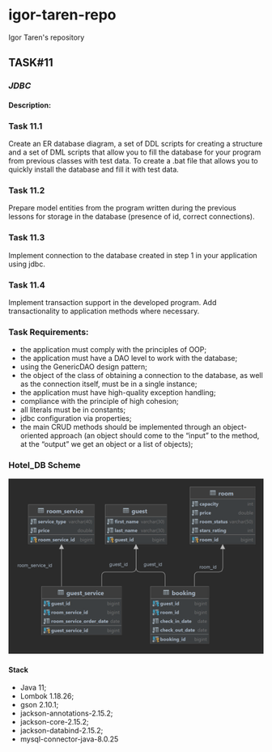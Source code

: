 # igor-taren-repo

Igor Taren's repository

## TASK#11

### _JDBC_

#### Description:

### Task 11.1

Create an ER database diagram, a set of DDL scripts for creating a structure and a set of DML scripts that allow you
to fill the database for your program from previous classes with test data. To create a .bat file that allows you
to quickly install the database and fill it with test data.

### Task 11.2

Prepare model entities from the program written during the previous lessons for storage in the database (presence of id,
correct connections).

### Task 11.3

Implement connection to the database created in step 1 in your application using jdbc.

### Task 11.4

Implement transaction support in the developed program. Add transactionality to application methods where necessary.

### Task Requirements:

- the application must comply with the principles of OOP;
- the application must have a DAO level to work with the database;
- using the GenericDAO design pattern;
- the object of the class of obtaining a connection to the database, as well as the connection itself, must be in
  a single instance;
- the application must have high-quality exception handling;
- compliance with the principle of high cohesion;
- all literals must be in constants;
- jdbc configuration via properties;
- the main CRUD methods should be implemented through an object-oriented approach (an object should come to the “input”
  to the method, at the “output” we get an object or a list of objects);

### Hotel_DB Scheme

![](HOTEL_DB.png)

#### Stack

- Java 11;
- Lombok 1.18.26;
- gson 2.10.1;
- jackson-annotations-2.15.2;
- jackson-core-2.15.2;
- jackson-databind-2.15.2;
- mysql-connector-java-8.0.25
